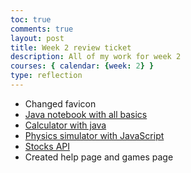 ```yaml
---
toc: true
comments: true
layout: post
title: Week 2 review ticket
description: All of my work for week 2
courses: { calendar: {week: 2} }
type: reflection
---
```


- Changed favicon
- [Java notebook with all basics](https://ryanrob327.github.io/CSA//2023/08/23/Java-basics_IPYNB_2_.html)
- [Calculator with java](https://ryanrob327.github.io/CSA//2023/08/23/java-calculator_IPYNB_2_.html)
- [Physics simulator with JavaScript](https://ryanrob327.github.io/CSA/2023/08/31/Physics-simulation.html)
- [Stocks API](https://ryanrob327.github.io/CSA//2023/08/31/Stocks-data.html)
- Created help page and games page